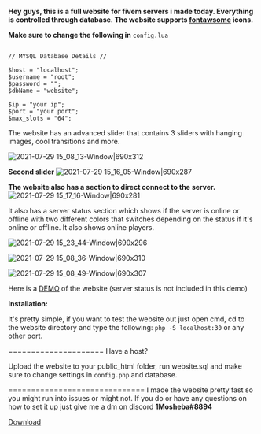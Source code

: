**Hey guys, this is a full website for fivem servers i made today. Everything is controlled through database. The website supports [fontawsome](https://fontawesome.com/) icons.**

**Make sure to change the following in** `config.lua`

```

// MYSQL Database Details //

$host = "localhost";
$username = "root";
$password = "";
$dbName = "website";

$ip = "your ip";
$port = "your port";
$max_slots = "64";
```



The website has an advanced slider that contains 3 sliders with hanging images, cool transitions and more.

![2021-07-29 15_08_13-Window|690x312](upload://hHTbWfl70guKvqGR1A47PgtFnKR.jpeg)

**Second slider**
![2021-07-29 15_16_05-Window|690x287](upload://jor2ok3ZfTl7QJImbqNaiQR70ao.png)

**The website also has a section to direct connect to the server.**
![2021-07-29 15_17_16-Window|690x281](upload://h3S7uz0VjuiSio8bS6vPinVDcMI.png)


It also has a server status section which shows if the server is online or offline with two different colors that switches depending on the status if it's online or offline. It also shows online players.

![2021-07-29 15_23_44-Window|690x296](upload://wjO7sDGokG9RxED2mIW08PsHt3V.jpeg)

![2021-07-29 15_08_36-Window|690x310](upload://eZ5Fz8eTNjhADalHbI97XnMiHpP.png)


![2021-07-29 15_08_49-Window|690x307](upload://rvSFI9TMSv1YFuc5zEDJH2E81D2.png)


Here is a [DEMO](https://90sroleplay.com/) of the website (server status is not included in this demo)

**Installation:**

It's pretty simple, if you want to test the website out just open cmd, cd to the website directory and type the following: `php -S localhost:30` or any other port.

=====================
Have a host?

Upload the website to your public_html folder, run website.sql and make sure to change settings in `config.php` and database.

==============================
I made the website pretty fast so you might run into issues or might not. If you do or have any questions on how to set it up just give me a dm on discord **1Mosheba#8894**


[Download](https://github.com/mosheba2/roleplaywebsite.git) 
